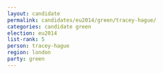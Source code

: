 ```yaml
---
layout: candidate
permalink: candidates/eu2014/green/tracey-hague/
categories: candidate green
election: eu2014
list-rank: 5
person: tracey-hague
region: london
party: green
---
```

